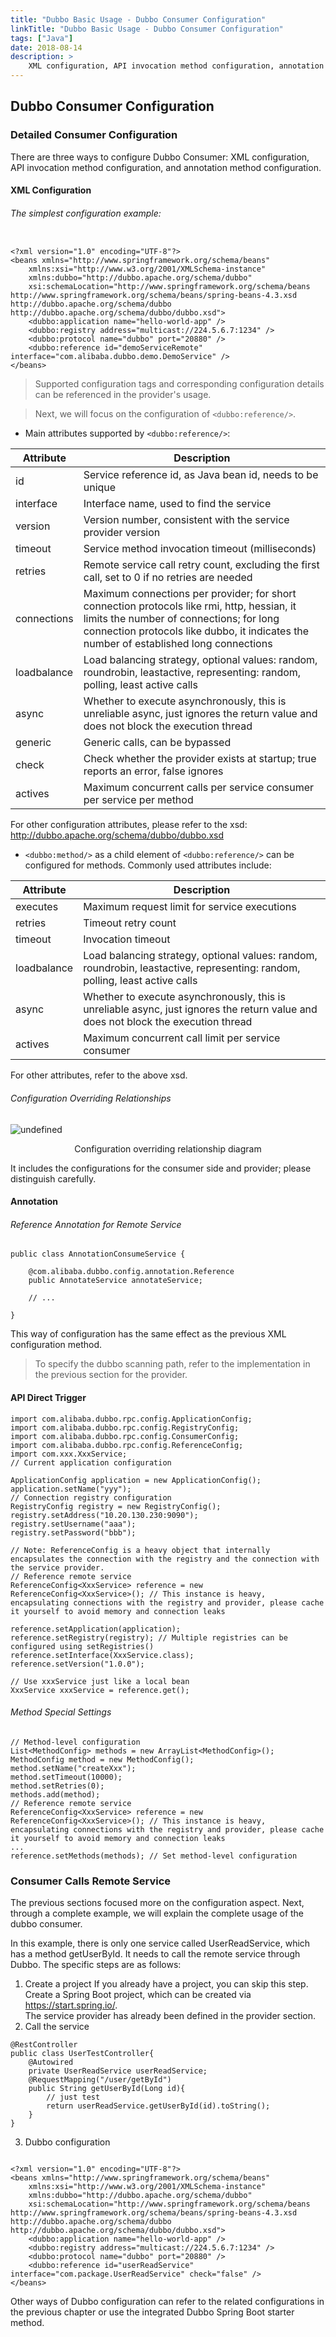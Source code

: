 ```yaml
---
title: "Dubbo Basic Usage - Dubbo Consumer Configuration"
linkTitle: "Dubbo Basic Usage - Dubbo Consumer Configuration"
tags: ["Java"]
date: 2018-08-14
description: >
    XML configuration, API invocation method configuration, annotation method configuration
---
```


## Dubbo Consumer Configuration

### Detailed Consumer Configuration

There are three ways to configure Dubbo Consumer: XML configuration, API invocation method configuration, and annotation method configuration.

#### XML Configuration

###### The simplest configuration example:

```

<?xml version="1.0" encoding="UTF-8"?>
<beans xmlns="http://www.springframework.org/schema/beans"
    xmlns:xsi="http://www.w3.org/2001/XMLSchema-instance"
    xmlns:dubbo="http://dubbo.apache.org/schema/dubbo"
    xsi:schemaLocation="http://www.springframework.org/schema/beans http://www.springframework.org/schema/beans/spring-beans-4.3.xsd http://dubbo.apache.org/schema/dubbo http://dubbo.apache.org/schema/dubbo/dubbo.xsd">  
    <dubbo:application name="hello-world-app" />  
    <dubbo:registry address="multicast://224.5.6.7:1234" />  
    <dubbo:protocol name="dubbo" port="20880" />  
    <dubbo:reference id="demoServiceRemote" interface="com.alibaba.dubbo.demo.DemoService" />  
</beans>
```

> Supported configuration tags and corresponding configuration details can be referenced in the provider's usage.

> Next, we will focus on the configuration of `<dubbo:reference/>`.

* Main attributes supported by `<dubbo:reference/>`:  

| Attribute | Description | 
| -------- | ----- |
| id | Service reference id, as Java bean id, needs to be unique | 
| interface | Interface name, used to find the service | 
| version | Version number, consistent with the service provider version | 
| timeout | Service method invocation timeout (milliseconds) | 
| retries | Remote service call retry count, excluding the first call, set to 0 if no retries are needed | 
| connections | Maximum connections per provider; for short connection protocols like rmi, http, hessian, it limits the number of connections; for long connection protocols like dubbo, it indicates the number of established long connections | 
| loadbalance | Load balancing strategy, optional values: random, roundrobin, leastactive, representing: random, polling, least active calls | 
| async | Whether to execute asynchronously, this is unreliable async, just ignores the return value and does not block the execution thread | 
| generic | Generic calls, can be bypassed | 
| check | Check whether the provider exists at startup; true reports an error, false ignores | 
| actives | Maximum concurrent calls per service consumer per service per method | 

For other configuration attributes, please refer to the xsd: http://dubbo.apache.org/schema/dubbo/dubbo.xsd

* `<dubbo:method/>` as a child element of `<dubbo:reference/>` can be configured for methods. Commonly used attributes include:  

| Attribute | Description | 
| -------- | ----- |
| executes | Maximum request limit for service executions | 
| retries | Timeout retry count | 
| timeout | Invocation timeout | 
| loadbalance | Load balancing strategy, optional values: random, roundrobin, leastactive, representing: random, polling, least active calls | 
| async | Whether to execute asynchronously, this is unreliable async, just ignores the return value and does not block the execution thread | 
| actives | Maximum concurrent call limit per service consumer | 

For other attributes, refer to the above xsd.

###### Configuration Overriding Relationships

![undefined](/imgs/blog/2018/08/14/dubbo-usage/1536496436861-1b63bc4e-3e59-4aa3-800e-a32cfe64950d.png)   

<center>Configuration overriding relationship diagram</center>

It includes the configurations for the consumer side and provider; please distinguish carefully.

#### Annotation

###### Reference Annotation for Remote Service 

```
public class AnnotationConsumeService { 

    @com.alibaba.dubbo.config.annotation.Reference 
    public AnnotateService annotateService; 

    // ...

}
```

This way of configuration has the same effect as the previous XML configuration method.

> To specify the dubbo scanning path, refer to the implementation in the previous section for the provider.

#### API Direct Trigger

```
import com.alibaba.dubbo.rpc.config.ApplicationConfig;
import com.alibaba.dubbo.rpc.config.RegistryConfig;
import com.alibaba.dubbo.rpc.config.ConsumerConfig;
import com.alibaba.dubbo.rpc.config.ReferenceConfig;
import com.xxx.XxxService;
// Current application configuration

ApplicationConfig application = new ApplicationConfig();
application.setName("yyy");
// Connection registry configuration
RegistryConfig registry = new RegistryConfig();
registry.setAddress("10.20.130.230:9090");
registry.setUsername("aaa");
registry.setPassword("bbb");
 
// Note: ReferenceConfig is a heavy object that internally encapsulates the connection with the registry and the connection with the service provider.
// Reference remote service
ReferenceConfig<XxxService> reference = new ReferenceConfig<XxxService>(); // This instance is heavy, encapsulating connections with the registry and provider, please cache it yourself to avoid memory and connection leaks

reference.setApplication(application);
reference.setRegistry(registry); // Multiple registries can be configured using setRegistries()
reference.setInterface(XxxService.class);
reference.setVersion("1.0.0");

// Use xxxService just like a local bean
XxxService xxxService = reference.get(); 
```

###### Method Special Settings

```
// Method-level configuration
List<MethodConfig> methods = new ArrayList<MethodConfig>();
MethodConfig method = new MethodConfig();
method.setName("createXxx");
method.setTimeout(10000);
method.setRetries(0);
methods.add(method); 
// Reference remote service
ReferenceConfig<XxxService> reference = new ReferenceConfig<XxxService>(); // This instance is heavy, encapsulating connections with the registry and provider, please cache it yourself to avoid memory and connection leaks
...
reference.setMethods(methods); // Set method-level configuration
```

### Consumer Calls Remote Service
The previous sections focused more on the configuration aspect. Next, through a complete example, we will explain the complete usage of the dubbo consumer.

In this example, there is only one service called UserReadService, which has a method getUserById. It needs to call the remote service through Dubbo. The specific steps are as follows:

1. Create a project
If you already have a project, you can skip this step. Create a Spring Boot project, which can be created via https://start.spring.io/.  
The service provider has already been defined in the provider section.
2. Call the service
```
@RestController
public class UserTestController{
    @Autowired 
    private UserReadService userReadService;
    @RequestMapping("/user/getById")
    public String getUserById(Long id){
        // just test
        return userReadService.getUserById(id).toString();
    }
}
```
3. Dubbo configuration
```

<?xml version="1.0" encoding="UTF-8"?>
<beans xmlns="http://www.springframework.org/schema/beans"
    xmlns:xsi="http://www.w3.org/2001/XMLSchema-instance"
    xmlns:dubbo="http://dubbo.apache.org/schema/dubbo"
    xsi:schemaLocation="http://www.springframework.org/schema/beans http://www.springframework.org/schema/beans/spring-beans-4.3.xsd http://dubbo.apache.org/schema/dubbo http://dubbo.apache.org/schema/dubbo/dubbo.xsd">  
    <dubbo:application name="hello-world-app" />  
    <dubbo:registry address="multicast://224.5.6.7:1234" />  
    <dubbo:protocol name="dubbo" port="20880" />  
    <dubbo:reference id="userReadService" interface="com.package.UserReadService" check="false" />  
</beans>
```
Other ways of Dubbo configuration can refer to the related configurations in the previous chapter or use the integrated Dubbo Spring Boot starter method.

